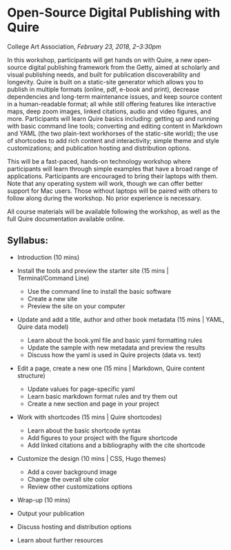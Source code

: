 # Open-Source Digital Publishing with Quire

College Art Association, *February 23, 2018, 2–3:30pm*

In this workshop, participants will get hands on with Quire, a new open-source digital publishing framework from the Getty, aimed at scholarly and visual publishing needs, and built for publication discoverability and longevity. Quire is built on a static-site generator which allows you to publish in multiple formats (online, pdf, e-book and print), decrease dependencies and long-term maintenance issues, and keep source content in a human-readable format; all while still offering features like interactive maps, deep zoom images, linked citations, audio and video figures, and more. Participants will learn Quire basics including: getting up and running with basic command line tools; converting and editing content in Markdown and YAML (the two plain-text workhorses of the static-site world); the use of shortcodes to add rich content and interactivity; simple theme and style customizations; and publication hosting and distribution options.

This will be a fast-paced, hands-on technology workshop where participants will learn through simple examples that have a broad range of applications. Participants are encouraged to bring their laptops with them. Note that any operating system will work, though we can offer better support for Mac users. Those without laptops will be paired with others to follow along during the workshop. No prior experience is necessary.

All course materials will be available following the workshop, as well as the full Quire documentation available online.

## Syllabus:

- Introduction (10 mins)


- Install the tools and preview the starter site (15 mins | Terminal/Command Line)
  - Use the command line to install the basic software
  - Create a new site
  - Preview the site on your computer


- Update and add a title, author and other book metadata (15 mins | YAML, Quire data model)
  - Learn about the book.yml file and basic yaml formatting rules
  - Update the sample with new metadata and preview the results
  - Discuss how the yaml is used in Quire projects (data vs. text)


- Edit a page, create a new one (15 mins | Markdown, Quire content structure)
  - Update values for page-specific yaml
  - Learn basic markdown format rules and try them out
  - Create a new section and page in your project


- Work with shortcodes (15 mins | Quire shortcodes)
  - Learn about the basic shortcode syntax
  - Add figures to your project with the figure shortcode
  - Add linked citations and a bibliography with the cite shortcode


- Customize the design (10 mins | CSS, Hugo themes)
  - Add a cover background image
  - Change the overall site color
  - Review other customizations options


-  Wrap-up (10 mins)
  - Output your publication
  - Discuss hosting and distribution options
  - Learn about further resources

